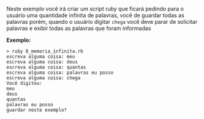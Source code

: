 Neste exemplo você irá criar um script ruby que ficará pedindo para o usuário uma quantidade infinita de palavras, você de guardar todas as palavras porém, quando o usuário digitar `chega` você deve parar de solicitar palavras e exibir todas as palavras que foram informadas


**Exemplo:**

	> ruby 8_memoria_infinita.rb
	escreva alguma coisa: meu
	escreva alguma coisa: deus
	escreva alguma coisa: quantas
	escreva alguma coisa: palavras eu posso
	escreva alguma coisa: chega
	Você digitou:
	meu
	deus
	quantas
	palavras eu posso
	guardar neste exemplo?